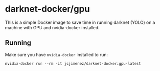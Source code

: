 darknet-docker/gpu
=========================
This is a simple Docker image to save time in running darknet (YOLO) on a machine with GPU and nvidia-docker installed.

Running
-------
Make sure you have `nvidia-docker` installed to run:

```
nvidia-docker run --rm -it jcjimenez/darknet-docker:gpu-latest
```

